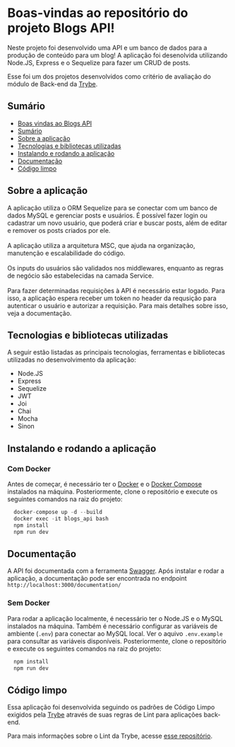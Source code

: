 # Boas-vindas ao repositório do projeto Blogs API!

Neste projeto foi desenvolvido uma API e um banco de dados para a produção de conteúdo para um blog!
A aplicação foi desenolvida utilizando Node.JS, Express e o Sequelize para fazer um CRUD de posts.

Esse foi um dos projetos desenvolvidos como critério de avaliação do módulo de Back-end da <a href="https://betrybe.com">Trybe<a/>.

## Sumário
  - [Boas vindas ao Blogs API](#boas-vindas-ao-repositório-do-projeto-blogs-api)
  - [Sumário](#sumário)
  - [Sobre a aplicação](#sobre-a-aplicação)
  - [Tecnologias e bibliotecas utilizadas](#tecnologias-e-bibliotecas-utilizadas) 
  - [Instalando e rodando a aplicação](#instalando-e-rodando-a-aplicação) 
  - [Documentação](#documentação)
  - [Código limpo](#código-limpo)
  
## Sobre a aplicação
A aplicação utiliza o ORM Sequelize para se conectar com um banco de dados MySQL e gerenciar posts e usuários. É possível fazer login ou cadastrar um novo usuário, que poderá criar e buscar posts, além de editar e remover os posts criados por ele.
<br><br>
A aplicação utiliza a arquitetura MSC, que ajuda na organização, manutenção e escalabilidade do código.
<br><br>
Os inputs do usuários são validados nos middlewares, enquanto as regras de negócio são estabelecidas na camada Service.
<br><br>
Para fazer determinadas requisições à API é necessário estar logado. Para isso, a aplicação espera receber um token no header da requsição para autenticar o usuário e autorizar a requisição. Para mais detalhes sobre isso, veja a documentação.

  
## Tecnologias e bibliotecas utilizadas
A seguir estão listadas as principais tecnologias, ferramentas e bibliotecas utilizadas no desenvolvimento da aplicação:
  * Node.JS
  * Express
  * Sequelize
  * JWT
  * Joi
  * Chai
  * Mocha
  * Sinon
  
## Instalando e rodando a aplicação
### Com Docker
Antes de começar, é necessário ter o <a href="https://docs.docker.com/">Docker</a> e o <a href="https://docs.docker.com/compose/">Docker Compose<a/> instalados na máquina.
Posteriormente, clone o repositório e execute os seguintes comandos na raiz do projeto:
  ```js
    docker-compose up -d --build
    docker exec -it blogs_api bash
    npm install
    npm run dev
  ```
  
## Documentação
A API foi documentada com a ferramenta <a href="https://swagger.io/">Swagger</a>. Após instalar e rodar a aplicação, a documentação pode ser encontrada no endpoint `http://localhost:3000/documentation/`
  
### Sem Docker
Para rodar a aplicação localmente, é necessário ter o Node.JS e o MySQL instalados na máquina. Também é necessário configurar as variáveis de ambiente (`.env`) para conectar ao MySQL local. Ver o aquivo `.env.example` para consultar as variáveis disponíveis.
Posteriormente, clone o repositório e execute os seguintes comandos na raiz do projeto:
  ```js
    npm install
    npm run dev
  ```
  
## Código limpo
  Essa aplicação foi desenvolvida seguindo os padrões de Código Limpo exigidos pela <a href="https://betrybe.com">Trybe<a/> através de suas regras de Lint para aplicações back-end.
  
  Para mais informações sobre o Lint da Trybe, acesse <a href="https://github.com/betrybe/eslint-config-trybe">esse repositório</a>.
